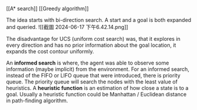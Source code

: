 [[A* search]]
[[Greedy algorithm]]


The idea starts with bi-direction search. A start and a goal is both expanded and queried. 
![[截圖 2024-06-17 下午6.42.14.png]]

The disadvantage for UCS (uniform cost search) was, that it explores in every direction and has no prior information about the goal location, it expands the cost contour uniformly. 

An **informed search** is where, the agent was able to observe some information (maybe implicit) from the environment. 
For an informed search, instead of the FIFO or LIFO queue that were introduced, there is priority queue. The priority queue will search the nodes with the least value of heuristics. 
A **heuristic function** is an estimation of how close a state is to a goal. Usually a heuristic function could be Manhattan / Euclidean distance in path-finding algorithm. 
